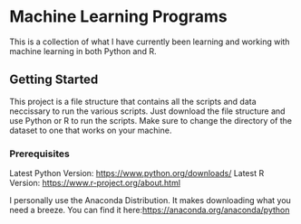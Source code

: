 # Machine Learning Programs

This is a collection of what I have currently been learning and working with machine learning in both Python and R.

## Getting Started

This project is a file structure that contains all the scripts and data neccissary to run the various scripts. Just download the file structure and use Python or R to run the scripts. Make sure to change the directory of the dataset to one that works on your machine.

### Prerequisites

Latest Python Version: https://www.python.org/downloads/
Latest R Version: https://www.r-project.org/about.html

I personally use the Anaconda Distribution. It makes downloading what you need a breeze. You can find it here:https://anaconda.org/anaconda/python
